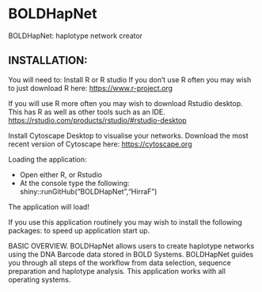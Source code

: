 # BOLDHapNet
BOLDHapNet: haplotype network creator

## INSTALLATION:
You will need to: 
Install R or R studio
If you don’t use R often you may wish to just download R here: https://www.r-project.org

If you will use R more often you may wish to download Rstudio desktop. This has R as well as other tools such as an IDE. https://rstudio.com/products/rstudio/#rstudio-desktop 

Install Cytoscape Desktop to visualise your networks. 
Download the most recent version of Cytoscape here: https://cytoscape.org 

Loading the application: 
-	Open either R, or  Rstudio
-	At the console type the following: shiny::runGitHub(“BOLDHapNet”,“HirraF”)

The application will load! 

If you use this application routinely you may wish to install the following packages: to speed up application start up. 


BASIC OVERVIEW.
BOLDHapNet allows users to create haplotype networks using the DNA Barcode data stored in BOLD Systems.  BOLDHapNet guides you through all steps of the workflow from data selection, sequence preparation and haplotype analysis. 
This application works with all operating systems. 
